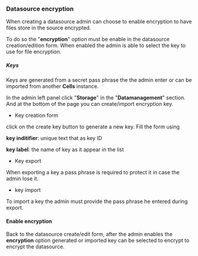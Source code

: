 ### Datasource encryption

When creating a datasource admin can choose to enable encryption to have files store in the source encrypted.

To do so the "**encryption**" option must be enable in the datasource creation/edition form. When enabled the admin is able to select the key to use for file encryption.

##### Keys

Keys are generated from a secret pass phrase the the admin enter or can be imported from another **Cells** instance.

In the admin left panel click "**Storage**" in the "**Datamanagement**" section. And at the bottom of the page you can create/import encryption key.

* Key creation form

click on the create key button to generate a new key. Fill the form using

**key inditifier**: unique text that as key ID

**key label**: the name of key as it appear in the list

* Key export

When exporting a key a pass phrase is required to protect it in case the admin lose it.

* key import

To import a key the admin must provide the pass phrase he entered during export.  


#### Enable encryption

Back to the datasource create/edit form, after the admin enables the **encryption** option generated or imported key can be selected to encrypt to encrypt the datasource. 